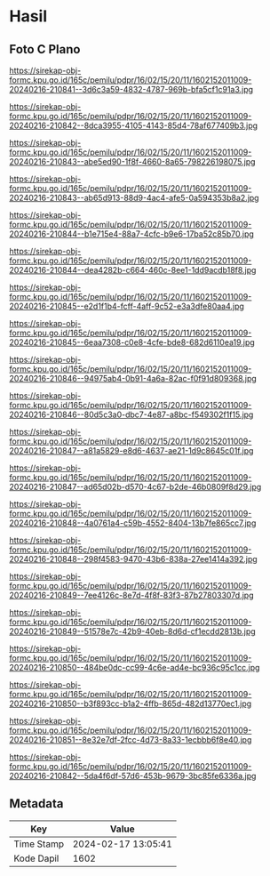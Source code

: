 # Hasil

## Foto C Plano

https://sirekap-obj-formc.kpu.go.id/165c/pemilu/pdpr/16/02/15/20/11/1602152011009-20240216-210841--3d6c3a59-4832-4787-969b-bfa5cf1c91a3.jpg

https://sirekap-obj-formc.kpu.go.id/165c/pemilu/pdpr/16/02/15/20/11/1602152011009-20240216-210842--8dca3955-4105-4143-85d4-78af677409b3.jpg

https://sirekap-obj-formc.kpu.go.id/165c/pemilu/pdpr/16/02/15/20/11/1602152011009-20240216-210843--abe5ed90-1f8f-4660-8a65-798226198075.jpg

https://sirekap-obj-formc.kpu.go.id/165c/pemilu/pdpr/16/02/15/20/11/1602152011009-20240216-210843--ab65d913-88d9-4ac4-afe5-0a594353b8a2.jpg

https://sirekap-obj-formc.kpu.go.id/165c/pemilu/pdpr/16/02/15/20/11/1602152011009-20240216-210844--b1e715e4-88a7-4cfc-b9e6-17ba52c85b70.jpg

https://sirekap-obj-formc.kpu.go.id/165c/pemilu/pdpr/16/02/15/20/11/1602152011009-20240216-210844--dea4282b-c664-460c-8ee1-1dd9acdb18f8.jpg

https://sirekap-obj-formc.kpu.go.id/165c/pemilu/pdpr/16/02/15/20/11/1602152011009-20240216-210845--e2d1f1b4-fcff-4aff-9c52-e3a3dfe80aa4.jpg

https://sirekap-obj-formc.kpu.go.id/165c/pemilu/pdpr/16/02/15/20/11/1602152011009-20240216-210845--6eaa7308-c0e8-4cfe-bde8-682d6110ea19.jpg

https://sirekap-obj-formc.kpu.go.id/165c/pemilu/pdpr/16/02/15/20/11/1602152011009-20240216-210846--94975ab4-0b91-4a6a-82ac-f0f91d809368.jpg

https://sirekap-obj-formc.kpu.go.id/165c/pemilu/pdpr/16/02/15/20/11/1602152011009-20240216-210846--80d5c3a0-dbc7-4e87-a8bc-f549302f1f15.jpg

https://sirekap-obj-formc.kpu.go.id/165c/pemilu/pdpr/16/02/15/20/11/1602152011009-20240216-210847--a81a5829-e8d6-4637-ae21-1d9c8645c01f.jpg

https://sirekap-obj-formc.kpu.go.id/165c/pemilu/pdpr/16/02/15/20/11/1602152011009-20240216-210847--ad65d02b-d570-4c67-b2de-46b0809f8d29.jpg

https://sirekap-obj-formc.kpu.go.id/165c/pemilu/pdpr/16/02/15/20/11/1602152011009-20240216-210848--4a0761a4-c59b-4552-8404-13b7fe865cc7.jpg

https://sirekap-obj-formc.kpu.go.id/165c/pemilu/pdpr/16/02/15/20/11/1602152011009-20240216-210848--298f4583-9470-43b6-838a-27ee1414a392.jpg

https://sirekap-obj-formc.kpu.go.id/165c/pemilu/pdpr/16/02/15/20/11/1602152011009-20240216-210849--7ee4126c-8e7d-4f8f-83f3-87b27803307d.jpg

https://sirekap-obj-formc.kpu.go.id/165c/pemilu/pdpr/16/02/15/20/11/1602152011009-20240216-210849--51578e7c-42b9-40eb-8d6d-cf1ecdd2813b.jpg

https://sirekap-obj-formc.kpu.go.id/165c/pemilu/pdpr/16/02/15/20/11/1602152011009-20240216-210850--484be0dc-cc99-4c6e-ad4e-bc936c95c1cc.jpg

https://sirekap-obj-formc.kpu.go.id/165c/pemilu/pdpr/16/02/15/20/11/1602152011009-20240216-210850--b3f893cc-b1a2-4ffb-865d-482d13770ec1.jpg

https://sirekap-obj-formc.kpu.go.id/165c/pemilu/pdpr/16/02/15/20/11/1602152011009-20240216-210851--8e32e7df-2fcc-4d73-8a33-1ecbbb6f8e40.jpg

https://sirekap-obj-formc.kpu.go.id/165c/pemilu/pdpr/16/02/15/20/11/1602152011009-20240216-210842--5da4f6df-57d6-453b-9679-3bc85fe6336a.jpg


## Metadata

| Key        | Value               |
| ---------- | ------------------- |
| Time Stamp | 2024-02-17 13:05:41 |
| Kode Dapil | 1602                |



